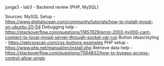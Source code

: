 junga3 - lab3 -  Backend review (PHP, MySQL)

Sources:
MySQL Setup - https://www.digitalocean.com/community/tutorials/how-to-install-mysql-on-ubuntu-20-04
Debugging help - https://stackoverflow.com/questions/11657829/error-2002-hy000-cant-connect-to-local-mysql-server-through-socket-var-run
Button ideas/styling - https://getcssscan.com/css-buttons-examples
PHP setup - https://www.php.net/manual/en/install.php
Retrieve data help - https://stackoverflow.com/questions/7564832/how-to-bypass-access-control-allow-origin


